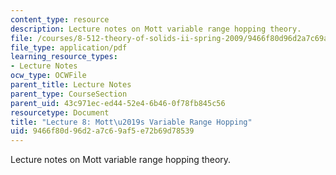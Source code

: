 ```yaml
---
content_type: resource
description: Lecture notes on Mott variable range hopping theory.
file: /courses/8-512-theory-of-solids-ii-spring-2009/9466f80d96d2a7c69af5e72b69d78539_MIT8_512s09_lec08.pdf
file_type: application/pdf
learning_resource_types:
- Lecture Notes
ocw_type: OCWFile
parent_title: Lecture Notes
parent_type: CourseSection
parent_uid: 43c971ec-ed44-52e4-6b46-0f78fb845c56
resourcetype: Document
title: "Lecture 8: Mott\u2019s Variable Range Hopping"
uid: 9466f80d-96d2-a7c6-9af5-e72b69d78539
---
```

Lecture notes on Mott variable range hopping theory.

